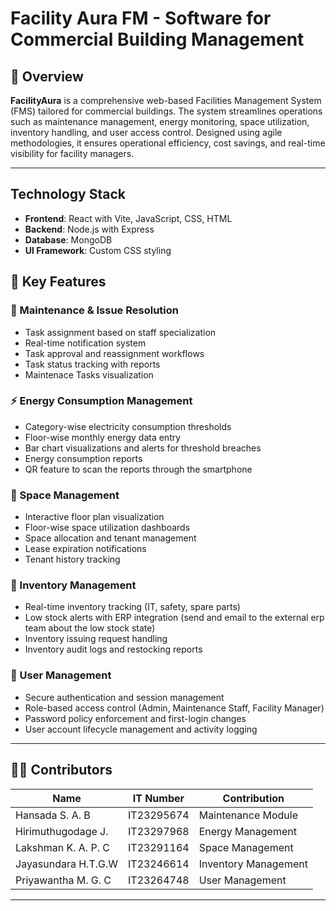 # Facility Aura FM - Software for Commercial Building Management

## 📘 Overview

**FacilityAura** is a comprehensive web-based Facilities Management System (FMS) tailored for commercial buildings. The system streamlines operations such as maintenance management, energy monitoring, space utilization, inventory handling, and user access control. Designed using agile methodologies, it ensures operational efficiency, cost savings, and real-time visibility for facility managers.

---

## Technology Stack

- **Frontend**: React with Vite, JavaScript, CSS, HTML
- **Backend**: Node.js with Express
- **Database**: MongoDB
- **UI Framework**: Custom CSS styling

## 📌 Key Features

### 🔧 Maintenance & Issue Resolution
- Task assignment based on staff specialization
- Real-time notification system
- Task approval and reassignment workflows
- Task status tracking with reports
- Maintenace Tasks visualization

### ⚡ Energy Consumption Management
- Category-wise electricity consumption thresholds
- Floor-wise monthly energy data entry
- Bar chart visualizations and alerts for threshold breaches
- Energy consumption reports
- QR feature to scan the reports through the smartphone

### 🏢 Space Management
- Interactive floor plan visualization
- Floor-wise space utilization dashboards
- Space allocation and tenant management
- Lease expiration notifications
- Tenant history tracking

### 🧰 Inventory Management
- Real-time inventory tracking (IT, safety, spare parts)
- Low stock alerts with ERP integration (send and email to the external erp team about the low stock state)
- Inventory issuing request handling
- Inventory audit logs and restocking reports

### 🔐 User Management
- Secure authentication and session management
- Role-based access control (Admin, Maintenance Staff, Facility Manager)
- Password policy enforcement and first-login changes
- User account lifecycle management and activity logging

---


## 🧑‍💻 Contributors

| Name | IT Number |Contribution |
|------|-----------|------|
| Hansada S. A. B | IT23295674 | Maintenance Module | ([@bineth25](https://github.com/bineth25))
| Hirimuthugodage J. | IT23297968 | Energy Management | ([@JayasankaHirimuthugodage](https://github.com/JayasankaHirimuthugodage))
| Lakshman K. A. P. C | IT23291164 | Space Management | ([@pasinduchanakalakshman](https://github.com/pasinduchanakalakshman))
| Jayasundara H.T.G.W | IT23246614 | Inventory Management | ([@ThiliniXP](https://github.com/ThiliniXP))
| Priyawantha M. G. C | IT23264748 | User Management | ([@Chandula-Gamage](https://github.com/Chandula-Gamage))

---

